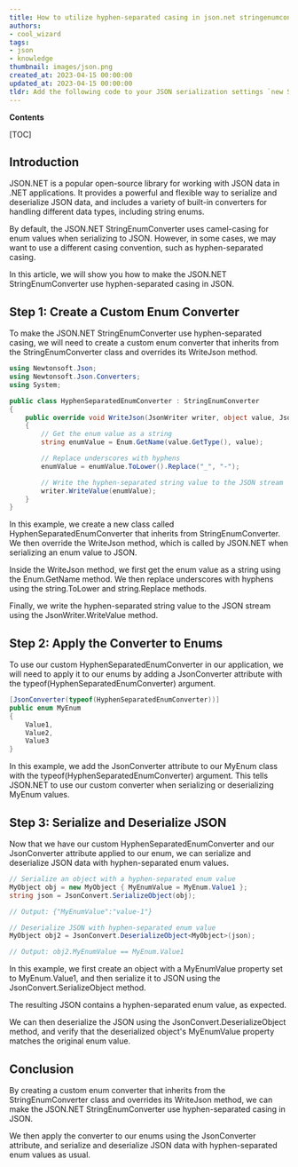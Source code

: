 ```yaml
---
title: How to utilize hyphen-separated casing in json.net stringenumconverter?
authors:
- cool_wizard
tags:
- json
- knowledge
thumbnail: images/json.png
created_at: 2023-04-15 00:00:00
updated_at: 2023-04-15 00:00:00
tldr: Add the following code to your JSON serialization settings `new StringEnumConverter { NamingStrategy = new SnakeCaseNamingStrategy() }`.
---
```


**Contents**

[TOC]

## Introduction

JSON.NET is a popular open-source library for working with JSON data in .NET applications. It provides a powerful and flexible way to serialize and deserialize JSON data, and includes a variety of built-in converters for handling different data types, including string enums.

By default, the JSON.NET StringEnumConverter uses camel-casing for enum values when serializing to JSON. However, in some cases, we may want to use a different casing convention, such as hyphen-separated casing.

In this article, we will show you how to make the JSON.NET StringEnumConverter use hyphen-separated casing in JSON.


## Step 1: Create a Custom Enum Converter

To make the JSON.NET StringEnumConverter use hyphen-separated casing, we will need to create a custom enum converter that inherits from the StringEnumConverter class and overrides its WriteJson method.

```csharp
using Newtonsoft.Json;
using Newtonsoft.Json.Converters;
using System;

public class HyphenSeparatedEnumConverter : StringEnumConverter
{
    public override void WriteJson(JsonWriter writer, object value, JsonSerializer serializer)
    {
        // Get the enum value as a string
        string enumValue = Enum.GetName(value.GetType(), value);

        // Replace underscores with hyphens
        enumValue = enumValue.ToLower().Replace("_", "-");

        // Write the hyphen-separated string value to the JSON stream
        writer.WriteValue(enumValue);
    }
}
```

In this example, we create a new class called HyphenSeparatedEnumConverter that inherits from StringEnumConverter. We then override the WriteJson method, which is called by JSON.NET when serializing an enum value to JSON.

Inside the WriteJson method, we first get the enum value as a string using the Enum.GetName method. We then replace underscores with hyphens using the string.ToLower and string.Replace methods.

Finally, we write the hyphen-separated string value to the JSON stream using the JsonWriter.WriteValue method.


## Step 2: Apply the Converter to Enums

To use our custom HyphenSeparatedEnumConverter in our application, we will need to apply it to our enums by adding a JsonConverter attribute with the typeof(HyphenSeparatedEnumConverter) argument.

```csharp
[JsonConverter(typeof(HyphenSeparatedEnumConverter))]
public enum MyEnum
{
    Value1,
    Value2,
    Value3
}
```

In this example, we add the JsonConverter attribute to our MyEnum class with the typeof(HyphenSeparatedEnumConverter) argument. This tells JSON.NET to use our custom converter when serializing or deserializing MyEnum values.


## Step 3: Serialize and Deserialize JSON

Now that we have our custom HyphenSeparatedEnumConverter and our JsonConverter attribute applied to our enum, we can serialize and deserialize JSON data with hyphen-separated enum values.

```csharp
// Serialize an object with a hyphen-separated enum value
MyObject obj = new MyObject { MyEnumValue = MyEnum.Value1 };
string json = JsonConvert.SerializeObject(obj);

// Output: {"MyEnumValue":"value-1"}

// Deserialize JSON with hyphen-separated enum value
MyObject obj2 = JsonConvert.DeserializeObject<MyObject>(json);

// Output: obj2.MyEnumValue == MyEnum.Value1
```

In this example, we first create an object with a MyEnumValue property set to MyEnum.Value1, and then serialize it to JSON using the JsonConvert.SerializeObject method.

The resulting JSON contains a hyphen-separated enum value, as expected.

We can then deserialize the JSON using the JsonConvert.DeserializeObject method, and verify that the deserialized object's MyEnumValue property matches the original enum value.

## Conclusion
By creating a custom enum converter that inherits from the StringEnumConverter class and overrides its WriteJson method, we can make the JSON.NET StringEnumConverter use hyphen-separated casing in JSON.

We then apply the converter to our enums using the JsonConverter attribute, and serialize and deserialize JSON data with hyphen-separated enum values as usual.
